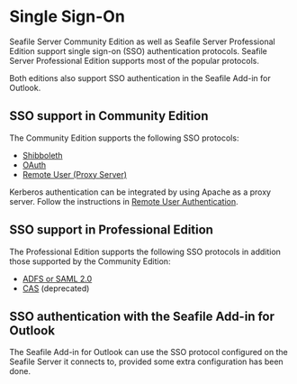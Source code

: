 # Single Sign-On

Seafile Server Community Edition as well as Seafile Server Professional Edition support single sign-on (SSO) authentication protocols. Seafile Server Professional Edition supports most of the popular protocols.

Both editions also support SSO authentication in the Seafile Add-in for Outlook.

## SSO support in Community Edition

The Community Edition supports the following SSO protocols:

* [Shibboleth](./shibboleth_config_v6.3.md)
* [OAuth](./oauth.md)
* [Remote User (Proxy Server)](./remote_user.md)

Kerberos authentication can be integrated by using Apache as a proxy server. Follow the instructions in [Remote User Authentication](./remote_user.md).

## SSO support in Professional Edition

The Professional Edition supports the following SSO protocols in addition those supported by the Community Edition:

* [ADFS or SAML 2.0](../deploy_pro/adfs.md)
* [CAS](../deploy_pro/cas.md) (deprecated)

## SSO authentication with the Seafile Add-in for Outlook

The Seafile Add-in for Outlook can use the SSO protocol configured on the Seafile Server it connects to, provided some extra configuration has been done.
